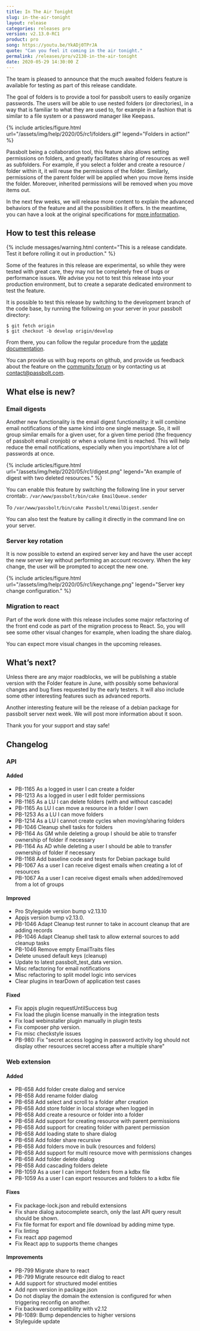 ```yaml
---
title: In The Air Tonight
slug: in-the-air-tonight
layout: release
categories: releases pro
version: v2.13.0-RC1
product: pro
song: https://youtu.be/YkADj0TPrJA
quote: "Can you feel it coming in the air tonight."
permalink: /releases/pro/v2130-in-the-air-tonight
date: 2020-05-29 14:30:00 Z 
---
```


The team is pleased to announce that the much awaited folders feature is available for testing as part of 
this release candidate.

The goal of folders is to provide a tool for passbolt users to easily organize passwords. The users will be 
able to use nested folders (or directories), in a way that is familiar to what they are used to, for example 
in a fashion that is similar to a file system or a password manager like Keepass.

{% include articles/figure.html
    url="/assets/img/help/2020/05/rc1/folders.gif"
    legend="Folders in action!"
%}

Passbolt being a collaboration tool, this feature also allows setting permissions on folders, and greatly 
facilitates sharing of resources as well as subfolders. For example, if you select a folder and create a 
resource / folder within it, it will reuse the permissions of the folder. Similarly, permissions of the 
parent folder will be applied when you move items inside the folder. Moreover, inherited permissions will 
be removed when you move items out.

In the next few weeks, we will release more content to explain the advanced behaviors of the feature and 
all the possibilities it offers. In the meantime, you can have a look at the original specifications for 
[more information](https://docs.google.com/document/d/1pSR97b5emJH5XxMME_lN4CqLUfYFuDw6DGCMJ_XjF-o/edit?usp=sharing).

## How to test this release

{% include messages/warning.html
    content="This is a release candidate. Test it before rolling it out in production."
%}

Some of the features in this release are experimental, so while they were tested with great care, 
they may not be completely free of bugs or performance issues. 
We advise you not to test this release into your production environment, 
but to create a separate dedicated environment to test the feature.

It is possible to test this release by switching to the development branch of the code base, by running 
the following on your server in your passbolt directory:
```
$ git fetch origin
$ git checkout -b develop origin/develop
```

From there, you can follow the regular procedure from the 
[update documentation](https://help.passbolt.com/hosting/update).

You can provide us with bug reports on github, and provide us feedback about the feature on the 
[community forum](https://community.passbolt.com) or by contacting us at 
[contact@passbolt.com](mailto:contact@passbolt.com). 

## What else is new?

### Email digests

Another new functionality is the email digest functionality: it will combine email notifications of the same 
kind into one single message. So, it will group similar emails for a given user, for a given time period 
(the frequency of passbolt email cronjob) or when a volume limit is reached. This will help reduce the 
email notifications, especially when you import/share a lot of passwords at once.

{% include articles/figure.html
    url="/assets/img/help/2020/05/rc1/digest.png"
    legend="An example of digest with two deleted resources."
%}

You can enable this feature by switching the following line in your server crontab:.
`/var/www/passbolt/bin/cake EmailQueue.sender`

To
`/var/www/passbolt/bin/cake Passbolt/emailDigest.sender`

You can also test the feature by calling it directly in the command line on your server.

### Server key rotation
It is now possible to extend an expired server key and have the user accept the new server key without 
performing an account recovery. When the key change, the user will be prompted to accept the new one.

{% include articles/figure.html
    url="/assets/img/help/2020/05/rc1/keychange.png"
    legend="Server key change configuration."
%}

### Migration to react

Part of the work done with this release includes some major refactoring of the front end code 
as part of the migration process to React. So, you will see some other visual changes for example, 
when loading the share dialog.

You can expect more visual changes in the upcoming releases.


## What’s next?

Unless there are any major roadblocks, we will be publishing a stable version with the Folder feature in June, 
with possibly some behavioral changes and bug fixes requested by the early testers. It will also include 
some other interesting features such as advanced reports. 

Another interesting feature will be the release of a debian package for passbolt server next week. 
We will post more information about it soon.

Thank you for your support and stay safe!

## Changelog
### API

#### Added
- PB-1165 As a logged in user I can create a folder
- PB-1213 As a logged in user I edit folder permissions
- PB-1165 As a LU I can delete folders (with and without cascade)
- PB-1165 As LU I can move a resource in a folder I own
- PB-1253 As a LU I can move folders
- PB-1214 As a LU I cannot create cycles when moving/sharing folders
- PB-1046 Cleanup shell tasks for folders
- PB-1164 As GM while deleting a group I should be able to transfer ownership of folder if necessary
- PB-1164 As AD while deleting a user I should be able to transfer ownership of folder if necessary
- PB-1168 Add baseline code and tests for Debian package build
- PB-1067 As a user I can receive digest emails when creating a lot of resources
- PB-1067 As a user I can receive digest emails when added/removed from a lot of groups

#### Improved
- Pro Styleguide version bump v2.13.10
- Appjs version bump v2.13.0.
- PB-1046 Adapt Cleanup test runner to take in account cleanup that are adding records
- PB-1046 Adapt Cleanup shell task to allow external sources to add cleanup tasks
- PB-1046 Remove empty EmailTraits files
- Delete unused default keys (cleanup)
- Update to latest passbolt_test_data version.
- Misc refactoring for email notifications
- Misc refactoring to split model logic into services
- Clear plugins in tearDown of application test cases

#### Fixed
- Fix appjs plugin requestUntilSuccess bug
- Fix load the plugin license manually in the integration tests
- Fix load webinstaller plugin manually in plugin tests
- Fix composer php version.
- Fix misc checkstyle issues
- PB-980: Fix "secret access logging in password activity log should not display other resources secret access after a multiple share"

### Web extension
#### Added
- PB-658 Add folder create dialog and service
- PB-658 Add rename folder dialog
- PB-658 Add select and scroll to a folder after creation
- PB-658 Add store folder in local storage when logged in
- PB-658 Add create a resource or folder into a folder
- PB-658 Add support for creating resource with parent permissions
- PB-658 Add support for creating folder with parent permission
- PB-658 Add loading state to share dialog
- PB-658 Add folder share recursive
- PB-658 Add folders move in bulk (resources and folders)
- PB-658 Add support for multi resource move with permissions changes
- PB-658 Add folder delete dialog
- PB-658 Add cascading folders delete
- PB-1059 As a user I can import folders from a kdbx file
- PB-1059 As a user I can export resources and folders to a kdbx file

#### Fixes
- Fix package-lock.json and rebuild extensions
- Fix share dialog autocomplete search, only the last API query result should be shown.
- Fix file format for export and file download by adding mime type.
- Fix linting
- Fix react app pagemod
- Fix React app to supports theme changes

#### Improvements
- PB-799 Migrate share to react
- PB-799 Migrate resource edit dialog to react
- Add support for structured model entities
- Add npm version in package.json
- Do not display the domain the extension is configured for when triggering reconfig on another.
- Fix backward compatibility with v2.12
- PB-1089: Bump dependencies to higher versions
- Styleguide update


